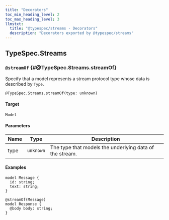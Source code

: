 ```yaml
---
title: "Decorators"
toc_min_heading_level: 2
toc_max_heading_level: 3
llmstxt:
  title: "@typespec/streams - Decorators"
  description: "Decorators exported by @typespec/streams"
---
```


## TypeSpec.Streams

### `@streamOf` {#@TypeSpec.Streams.streamOf}

Specify that a model represents a stream protocol type whose data is described
by `Type`.

```typespec
@TypeSpec.Streams.streamOf(type: unknown)
```

#### Target

`Model`

#### Parameters

| Name | Type      | Description                                             |
| ---- | --------- | ------------------------------------------------------- |
| type | `unknown` | The type that models the underlying data of the stream. |

#### Examples

```typespec
model Message {
  id: string;
  text: string;
}

@streamOf(Message)
model Response {
  @body body: string;
}
```
